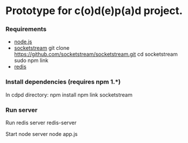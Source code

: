 # Prototype for c(o)d(e)p(a)d project.

### Requirements
* [node.js](http://nodejs.org/)
* [socketstream](https://github.com/socketstream/socketstream)
    git clone https://github.com/socketstream/socketstream.git
    cd socketstream
    sudo npm link
* [redis](http://redis.io/)

### Install dependencies (requires npm 1.*)
In cdpd directory:
    npm install
    npm link socketstream

### Run server
Run redis server
    redis-server

Start node server
    node app.js
